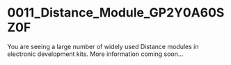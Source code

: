 # 0011_Distance_Module_GP2Y0A60SZ0F

You are seeing a large number of widely used Distance modules in electronic development kits. More information coming soon...
